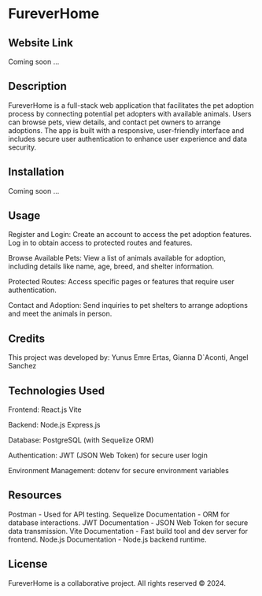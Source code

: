 # FureverHome

## Website Link

Coming soon ...

## Description

FureverHome is a full-stack web application that facilitates the pet adoption process by connecting potential pet adopters with available animals. Users can browse pets, view details, and contact pet owners to arrange adoptions. The app is built with a responsive, user-friendly interface and includes secure user authentication to enhance user experience and data security.

## Installation

Coming soon ...

## Usage

Register and Login:
Create an account to access the pet adoption features.
Log in to obtain access to protected routes and features.

Browse Available Pets:
View a list of animals available for adoption, including details like name, age, breed, and shelter information.

Protected Routes:
Access specific pages or features that require user authentication.

Contact and Adoption:
Send inquiries to pet shelters to arrange adoptions and meet the animals in person.

## Credits

This project was developed by: Yunus Emre Ertas, Gianna D`Aconti, Angel Sanchez

## Technologies Used

Frontend:
React.js
Vite

Backend:
Node.js
Express.js

Database:
PostgreSQL (with Sequelize ORM)

Authentication:
JWT (JSON Web Token) for secure user login

Environment Management:
dotenv for secure environment variables

## Resources

Postman - Used for API testing.
Sequelize Documentation - ORM for database interactions.
JWT Documentation - JSON Web Token for secure data transmission.
Vite Documentation - Fast build tool and dev server for frontend.
Node.js Documentation - Node.js backend runtime.

## License

FureverHome is a collaborative project. All rights reserved © 2024.
